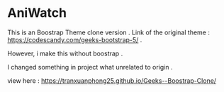 # AniWatch
This is an Boostrap Theme clone version .
Link of the original theme : https://codescandy.com/geeks-bootstrap-5/ .

However, i make this without boostrap .

I changed something in project what unrelated to origin .

view here : https://tranxuanphong25.github.io/Geeks--Boostrap-Clone/
